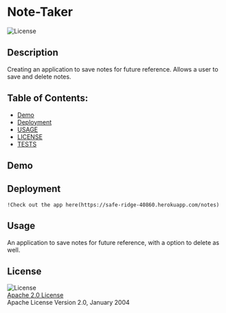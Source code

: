 # Note-Taker
  ![License](https://img.shields.io/badge/License-Apache_2.0-blue.svg)

  ## Description
  Creating an application to save notes for future reference. Allows a user to save and delete notes.

  ## Table of Contents:
  * [Demo](#demo) 
  * [Deployment](#deployment)  
  * [USAGE](#usage)
  * [LICENSE](#license)  
  * [TESTS](#tests)  

  ## Demo
    

  ## Deployment
    !Check out the app here(https://safe-ridge-40860.herokuapp.com/notes)

  ## Usage

  An application to save notes for future reference, with a option to delete as well.

  ## License

  ![License](https://img.shields.io/badge/License-Apache_2.0-blue.svg)  
  [Apache 2.0 License](https://opensource.org/licenses/Apache-2.0)  
  Apache License
      Version 2.0, January 2004
